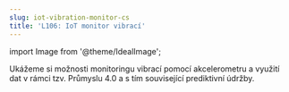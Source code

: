 ```yaml
---
slug: iot-vibration-monitor-cs
title: 'L106: IoT monitor vibrací'
---
```

import Image from '@theme/IdealImage';

Ukážeme si možnosti monitoringu vibrací pomocí akcelerometru a využití dat v rámci tzv. Průmyslu 4.0 a s tím související prediktivní údržby.
